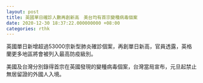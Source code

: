 ```yaml
---
layout: post
title: 英國單日確診人數再創新高　美台均有首宗變種病毒個案
date: 2020-12-30 18:37:22.000000000 +08:00
categories: rthk
---
```


英國單日新增超過53000宗新型肺炎確診個案，再創單日新高，官員透露，英格蘭更多地區將會被列入最高防疫級別。

美國及台灣分別錄得首宗在英國發現的變種病毒個案，台灣當局宣布，元旦起禁止無居留證的外國人入境。
